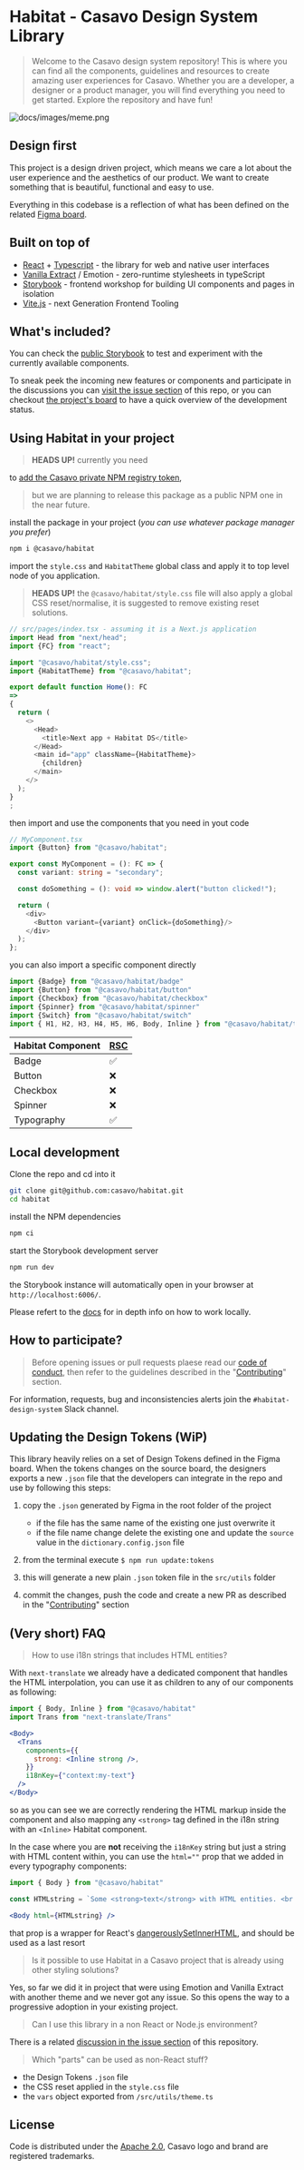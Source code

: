 # Habitat - Casavo Design System Library

> Welcome to the Casavo design system repository! This is where you can find all the components, guidelines and resources to create amazing user experiences for Casavo. Whether you are a developer, a designer or a product manager, you will find everything you need to get started. Explore the repository and have fun!

![docs/images/meme.png](docs/images/meme.png)

## Design first

This project is a design driven project, which means we care a lot about the user experience and the aesthetics of our
product. We want to create something that is beautiful, functional and easy to use.

Everything in this codebase is a reflection of what has been defined on the
related [Figma board](https://www.figma.com/file/0vYcLbHGHFIJ44hFI45WQJ/%F0%9F%9A%80-Habitat?type=design).

## Built on top of

- [React](https://react.dev/) + [Typescript](https://www.typescriptlang.org/) - the library for web and native user
  interfaces
- [Vanilla Extract](https://vanilla-extract.style/) / Emotion - zero-runtime stylesheets in typeScript
- [Storybook](https://storybook.js.org/) - frontend workshop for building UI components and pages in isolation
- [Vite.js](https://vitejs.dev/) - next Generation Frontend Tooling

## What's included?

You can check the [public Storybook](https://casavo.github.io/habitat) to test and experiment with the currently
available components.

To sneak peek the incoming new features or components and participate in the discussions you
can [visit the issue section](https://github.com/casavo/habitat/issues) of this repo, or you can
checkout [the project's board](https://github.com/orgs/casavo/projects/20) to have a quick overview of the development
status.

## Using Habitat in your project

> **HEADS UP!** currently you need
>
to [add the Casavo private NPM registry token](https://github.com/casavo/community-of-practice/blob/master/frontend/best-practices/setup-project.md#package-registry),
> but we are planning to release this package as a public NPM one in the near future.

install the package in your project (_you can use whatever package manager you prefer_)

```bash
npm i @casavo/habitat
```

import the `style.css` and `HabitatTheme` global class and apply it to top level node of you application.

> **HEADS UP!** the `@casavo/habitat/style.css` file will also apply a global CSS reset/normalise, it is suggested to
> remove existing reset solutions.

```typescript jsx
// src/pages/index.tsx - assuming it is a Next.js application
import Head from "next/head";
import {FC} from "react";

import "@casavo/habitat/style.css";
import {HabitatTheme} from "@casavo/habitat";

export default function Home(): FC
=>
{
  return (
    <>
      <Head>
        <title>Next app + Habitat DS</title>
      </Head>
      <main id="app" className={HabitatTheme}>
        {children}
      </main>
    </>
  );
}
;
```

then import and use the components that you need in yout code

```typescript jsx
// MyComponent.tsx
import {Button} from "@casavo/habitat";

export const MyComponent = (): FC => {
  const variant: string = "secondary";

  const doSomething = (): void => window.alert("button clicked!");

  return (
    <div>
      <Button variant={variant} onClick={doSomething}/>
    </div>
  );
};
```

you can also import a specific component directly

```typescript jsx
import {Badge} from "@casavo/habitat/badge"
import {Button} from "@casavo/habitat/button"
import {Checkbox} from "@casavo/habitat/checkbox"
import {Spinner} from "@casavo/habitat/spinner"
import {Switch} from "@casavo/habitat/switch"
import { H1, H2, H3, H4, H5, H6, Body, Inline } from "@casavo/habitat/typography"
```

| Habitat Component | [RSC](https://www.plasmic.app/blog/how-react-server-components-work) |
|-------------------|----------------------------------------------------------------------|
| Badge             | ✅                                                                    |
| Button            | ❌                                                                    |
| Checkbox          | ❌                                                                    |
| Spinner           | ❌                                                                    |
| Typography        | ✅                                                                    |

<!--
## 🚧🚧 WIP 🚧🚧 - How to override the base theme

1. get a new set of Design Tokens generated by Figma from the designers
2. TBD convert the file using the provided CLI
3. create new theme utility file in your project (for instance: `app/utils/theme.css.ts`)
4. add the following content

```typescript
// app/utils/theme.css.ts

// the theme creation utility of VE
import { createTheme } from "@vanilla-extract/css";
import { vars } from "@casavo/habitat";

// this is the file created in step 2
import tokens from "./project-tokens.json";

export const ProjectTheme = createTheme(vars, {
  color: tokens.colors,
});
```

5. similar to the previous chapter, apply the global class to the main project component but use the the class defined in the previous step

```typescript
// App.tsx
import Head from "next/head";
import { FC } from "react";

import "@casavo/habitat/style.css";
import { ProjectTheme } from "app/utils/theme.css.ts";

export default function Home(): FC => {
  return (
    <>
      <Head>
        <title>Next app + Habitat DS</title>
      </Head>
      <main id="app" className={ProjectTheme}>
        {children}
      </main>
    </>
  );
};
```

6. now you can use the components as usual but you will notice that they will be styled using the provided set of tokens
-->

## Local development

Clone the repo and cd into it

```bash
git clone git@github.com:casavo/habitat.git
cd habitat
```

install the NPM dependencies

```bash
npm ci
```

start the Storybook development server

```bash
npm run dev
```

the Storybook instance will automatically open in your browser at `http://localhost:6006/`.

Please refert to the [docs](docs/development.md) for in depth info on how to work locally.

## How to participate?

> Before opening issues or pull requests plaese read our [code of conduct](CODE_OF_CONDUCT.md), then
> refer to the guidelines described in the "[Contributing](CONTRIBUTING.md)" section.

For information, requests, bug and inconsistencies alerts join the `#habitat-design-system` Slack channel.

## Updating the Design Tokens (WiP)

This library heavily relies on a set of Design Tokens defined in the Figma board. When the tokens changes on the source
board, the designers exports a new `.json` file that the developers can integrate in the repo and use by following this
steps:

1. copy the `.json` generated by Figma in the root folder of the project

    - if the file has the same name of the existing one just overwrite it
    - if the file name change delete the existing one and update the `source` value in the `dictionary.config.json` file

2. from the terminal execute `$ npm run update:tokens`
3. this will generate a new plain `.json` token file in the `src/utils` folder
4. commit the changes, push the code and create a new PR as described in the "[Contributing](CONTRIBUTING.md)" section

## (Very short) FAQ

> How to use i18n strings that includes HTML entities?

With `next-translate` we already have a dedicated component that handles the HTML interpolation, you can use it as children to any of our components as following:

```jsx
import { Body, Inline } from "@casavo/habitat"
import Trans from "next-translate/Trans"

<Body>
  <Trans
    components={{
      strong: <Inline strong />,
    }}
    i18nKey={"context:my-text"}
  />
</Body>
```

so as you can see we are correctly rendering the HTML markup inside the component and also mapping any `<strong>` tag defined in the i18n string with an `<Inline>` Habitat component.

In the case where you are **not** receiving the `i18nKey` string but just a string with HTML content within, you can use the `html=""` prop that we added in every typography components:

```jsx
import { Body } from "@casavo/habitat"

const HTMLstring = `Some <strong>text</strong> with HTML entities. <br /> Enjoy!`;

<Body html={HTMLstring} />
```

that prop is a wrapper for React's [dangerouslySetInnerHTML](https://react.dev/reference/react-dom/components/common#dangerously-setting-the-inner-html), and should be used as a last resort

> Is it possible to use Habitat in a Casavo project that is already using other styling solutions?

Yes, so far we did it in project that were using Emotion and Vanilla Extract with another theme and we never got any
issue. So this opens the way to a progressive adoption in your existing project.

> Can I use this library in a non React or Node.js environment?

There is a related [discussion in the issue section](https://github.com/casavo/habitat/issues/27) of this repository.

> Which "parts" can be used as non-React stuff?

- the Design Tokens `.json` file
- the CSS reset applied in the `style.css` file
- the `vars` object exported from `/src/utils/theme.ts`

## License

Code is distributed under the [Apache 2.0](LICENSE), Casavo logo and brand are registered trademarks.
